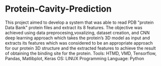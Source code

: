 # Protein-Cavity-Prediction
This project aimed to develop a system that was able to read PDB
"protein Data Bank" protein files and extract its 8 features. The 
objective was achieved using data preprocesing,voxalizing, dataset
creation, and CNN deep learning approach which takes the protein’s
3D model as input and extracts its features which was considered to
be an appropriate approach for our protein 3D structure and the
extracted features to achieve the result of obtaining the binding site
for the protein.
Tools: HTMD, VMD, Tensorflow, Pandas, Matlibplot, Keras
OS: LINUX
Programming Language: Python
